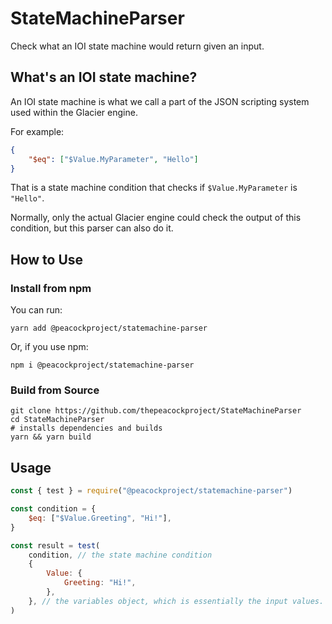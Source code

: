 # StateMachineParser

Check what an IOI state machine would return given an input.

## What's an IOI state machine?

An IOI state machine is what we call a part of the JSON scripting system used within the Glacier engine.

For example:

```json
{
    "$eq": ["$Value.MyParameter", "Hello"]
}
```

That is a state machine condition that checks if `$Value.MyParameter` is `"Hello"`.

Normally, only the actual Glacier engine could check the output of this condition, but this parser can also do it.

## How to Use

### Install from npm

You can run:

```shell
yarn add @peacockproject/statemachine-parser
```

Or, if you use npm:

```shell
npm i @peacockproject/statemachine-parser
```

### Build from Source

```shell
git clone https://github.com/thepeacockproject/StateMachineParser
cd StateMachineParser
# installs dependencies and builds
yarn && yarn build
```

## Usage

```js
const { test } = require("@peacockproject/statemachine-parser")

const condition = {
    $eq: ["$Value.Greeting", "Hi!"],
}

const result = test(
    condition, // the state machine condition
    {
        Value: {
            Greeting: "Hi!",
        },
    }, // the variables object, which is essentially the input values.
)
```
